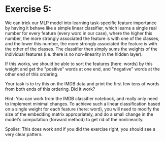 # Exercise 5:
We can trick our MLP model into learning task-specific feature importance by having it behave like a simple linear classifier, which learns a single real number for every feature (every word in our case), where the higher this number, the more strongly associated the feature is with one of the classes, and the lower this number, the more strongly associated the feature is with the other of the classes. The classifier then simply sums the weights of the individual features (i.e. there is no non-linearity in the hidden layer).

If this works, we should be able to sort the features (here: words) by this weight and get the "positive" words at one end, and "negative" words at the other end of this ordering.

Your task is to try this on the IMDB data and print the first few tens of words from both ends of this ordering. Did it work?

Hint: You can work from the IMDB classifier notebook, and really only need to implement minimal changes. To achieve such a linear classification based on a single weight for each feature (here: word), you will need to modify the size of the embedding matrix appropriately, and do a small change in the model's computation (forward method) to get rid of the nonlinearity.

Spoiler: This does work and if you did the exercise right, you should see a very clear pattern.

